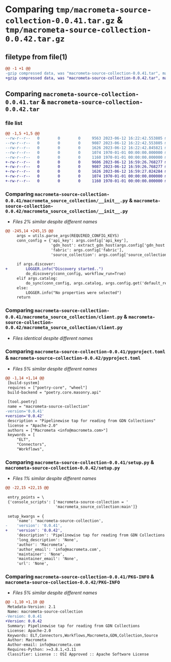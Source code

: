 # Comparing `tmp/macrometa-source-collection-0.0.41.tar.gz` & `tmp/macrometa-source-collection-0.0.42.tar.gz`

## filetype from file(1)

```diff
@@ -1 +1 @@
-gzip compressed data, was "macrometa-source-collection-0.0.41.tar", max compression
+gzip compressed data, was "macrometa-source-collection-0.0.42.tar", max compression
```

## Comparing `macrometa-source-collection-0.0.41.tar` & `macrometa-source-collection-0.0.42.tar`

### file list

```diff
@@ -1,5 +1,5 @@
--rw-r--r--   0        0        0     9563 2023-06-12 16:22:42.553805 macrometa-source-collection-0.0.41/macrometa_source_collection/__init__.py
--rw-r--r--   0        0        0     9087 2023-06-12 16:22:42.553805 macrometa-source-collection-0.0.41/macrometa_source_collection/client.py
--rw-r--r--   0        0        0     1626 2023-06-12 16:22:42.845821 macrometa-source-collection-0.0.41/pyproject.toml
--rw-r--r--   0        0        0     1074 1970-01-01 00:00:00.000000 macrometa-source-collection-0.0.41/setup.py
--rw-r--r--   0        0        0     1160 1970-01-01 00:00:00.000000 macrometa-source-collection-0.0.41/PKG-INFO
+-rw-r--r--   0        0        0     9606 2023-06-12 16:59:26.768277 macrometa-source-collection-0.0.42/macrometa_source_collection/__init__.py
+-rw-r--r--   0        0        0     9087 2023-06-12 16:59:26.768277 macrometa-source-collection-0.0.42/macrometa_source_collection/client.py
+-rw-r--r--   0        0        0     1626 2023-06-12 16:59:27.024284 macrometa-source-collection-0.0.42/pyproject.toml
+-rw-r--r--   0        0        0     1074 1970-01-01 00:00:00.000000 macrometa-source-collection-0.0.42/setup.py
+-rw-r--r--   0        0        0     1160 1970-01-01 00:00:00.000000 macrometa-source-collection-0.0.42/PKG-INFO
```

### Comparing `macrometa-source-collection-0.0.41/macrometa_source_collection/__init__.py` & `macrometa-source-collection-0.0.42/macrometa_source_collection/__init__.py`

 * *Files 2% similar despite different names*

```diff
@@ -245,14 +245,15 @@
     args = utils.parse_args(REQUIRED_CONFIG_KEYS)
     conn_config = {'api_key': args.config['api_key'],
                    'gdn_host': extract_gdn_host(args.config['gdn_host']),
                    'fabric': args.config['fabric'],
                    'source_collection': args.config['source_collection']}
 
     if args.discover:
+        LOGGER.info("Discovery started..")
         do_discovery(conn_config, workflow_run=True)
     elif args.catalog:
         do_sync(conn_config, args.catalog, args.config.get('default_replication_method'))
     else:
         LOGGER.info("No properties were selected")
     return
```

### Comparing `macrometa-source-collection-0.0.41/macrometa_source_collection/client.py` & `macrometa-source-collection-0.0.42/macrometa_source_collection/client.py`

 * *Files identical despite different names*

### Comparing `macrometa-source-collection-0.0.41/pyproject.toml` & `macrometa-source-collection-0.0.42/pyproject.toml`

 * *Files 5% similar despite different names*

```diff
@@ -1,14 +1,14 @@
 [build-system]
 requires = ["poetry-core", "wheel"]
 build-backend = "poetry.core.masonry.api"
 
 [tool.poetry]
 name = "macrometa-source-collection"
-version='0.0.41'
+version='0.0.42'
 description = "Pipelinewise tap for reading from GDN Collections"
 license = "Apache-2.0"
 authors = ["Macrometa <info@macrometa.com>"]
 keywords = [
     "ELT",
     "Connectors",
     "Workflows",
```

### Comparing `macrometa-source-collection-0.0.41/setup.py` & `macrometa-source-collection-0.0.42/setup.py`

 * *Files 1% similar despite different names*

```diff
@@ -22,15 +22,15 @@
 
 entry_points = \
 {'console_scripts': ['macrometa-source-collection = '
                      'macrometa_source_collection:main']}
 
 setup_kwargs = {
     'name': 'macrometa-source-collection',
-    'version': '0.0.41',
+    'version': '0.0.42',
     'description': 'Pipelinewise tap for reading from GDN Collections',
     'long_description': 'None',
     'author': 'Macrometa',
     'author_email': 'info@macrometa.com',
     'maintainer': 'None',
     'maintainer_email': 'None',
     'url': 'None',
```

### Comparing `macrometa-source-collection-0.0.41/PKG-INFO` & `macrometa-source-collection-0.0.42/PKG-INFO`

 * *Files 5% similar despite different names*

```diff
@@ -1,10 +1,10 @@
 Metadata-Version: 2.1
 Name: macrometa-source-collection
-Version: 0.0.41
+Version: 0.0.42
 Summary: Pipelinewise tap for reading from GDN Collections
 License: Apache-2.0
 Keywords: ELT,Connectors,Workflows,Macrometa,GDN,Collection,Source
 Author: Macrometa
 Author-email: info@macrometa.com
 Requires-Python: >=3.8.1,<3.11
 Classifier: License :: OSI Approved :: Apache Software License
```

